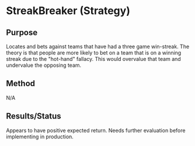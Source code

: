 # StreakBreaker (Strategy)

## Purpose
Locates and bets against teams that have had a three game win-streak. The theory
is that people are more likely to bet on a team that is on a winning streak
due to the "hot-hand" fallacy. This would overvalue that team and undervalue
the opposing team.

## Method
N/A

## Results/Status
Appears to have positive expected return. Needs further evaluation before
implementing in production.
